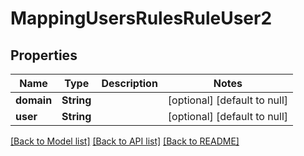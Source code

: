 # MappingUsersRulesRuleUser2

## Properties
Name | Type | Description | Notes
------------ | ------------- | ------------- | -------------
**domain** | **String** |  | [optional] [default to null]
**user** | **String** |  | [optional] [default to null]

[[Back to Model list]](../README.md#documentation-for-models) [[Back to API list]](../README.md#documentation-for-api-endpoints) [[Back to README]](../README.md)


